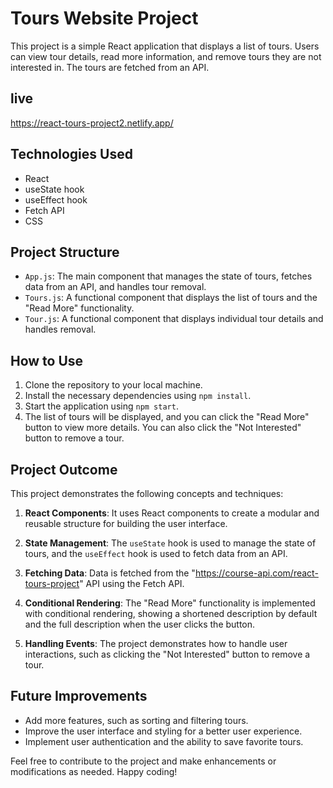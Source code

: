 # Tours Website Project

This project is a simple React application that displays a list of tours. Users can view tour details, read more information, and remove tours they are not interested in. The tours are fetched from an API.

## live

https://react-tours-project2.netlify.app/

## Technologies Used

- React
- useState hook
- useEffect hook
- Fetch API
- CSS

## Project Structure

- `App.js`: The main component that manages the state of tours, fetches data from an API, and handles tour removal.
- `Tours.js`: A functional component that displays the list of tours and the "Read More" functionality.
- `Tour.js`: A functional component that displays individual tour details and handles removal.

## How to Use

1. Clone the repository to your local machine.
2. Install the necessary dependencies using `npm install`.
3. Start the application using `npm start`.
4. The list of tours will be displayed, and you can click the "Read More" button to view more details. You can also click the "Not Interested" button to remove a tour.

## Project Outcome

This project demonstrates the following concepts and techniques:

1. **React Components**: It uses React components to create a modular and reusable structure for building the user interface.

2. **State Management**: The `useState` hook is used to manage the state of tours, and the `useEffect` hook is used to fetch data from an API.

3. **Fetching Data**: Data is fetched from the "https://course-api.com/react-tours-project" API using the Fetch API.

4. **Conditional Rendering**: The "Read More" functionality is implemented with conditional rendering, showing a shortened description by default and the full description when the user clicks the button.

5. **Handling Events**: The project demonstrates how to handle user interactions, such as clicking the "Not Interested" button to remove a tour.

## Future Improvements

- Add more features, such as sorting and filtering tours.
- Improve the user interface and styling for a better user experience.
- Implement user authentication and the ability to save favorite tours.

Feel free to contribute to the project and make enhancements or modifications as needed. Happy coding!
